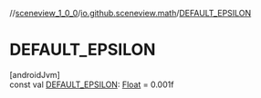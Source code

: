 //[sceneview_1_0_0](../../index.md)/[io.github.sceneview.math](index.md)/[DEFAULT_EPSILON](-d-e-f-a-u-l-t_-e-p-s-i-l-o-n.md)

# DEFAULT_EPSILON

[androidJvm]\
const val [DEFAULT_EPSILON](-d-e-f-a-u-l-t_-e-p-s-i-l-o-n.md): [Float](https://kotlinlang.org/api/latest/jvm/stdlib/kotlin/-float/index.html) = 0.001f
